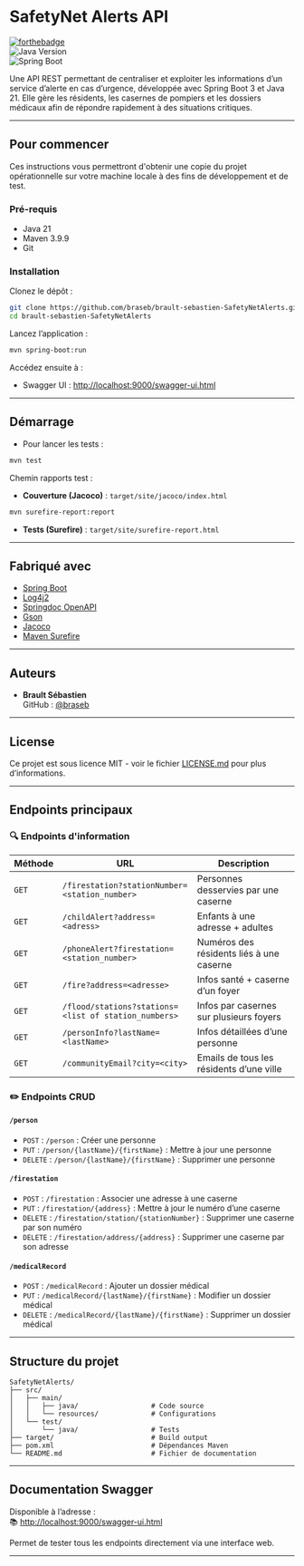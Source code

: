 # SafetyNet Alerts API

[![forthebadge](http://forthebadge.com/images/badges/built-with-love.svg)](http://forthebadge.com)  
![Java Version](https://img.shields.io/badge/Java-21-blue)  
![Spring Boot](https://img.shields.io/badge/Spring_Boot-3.4.6-brightgreen)  


Une API REST permettant de centraliser et exploiter les informations d’un service d’alerte en cas d’urgence, développée avec Spring Boot 3 et Java 21. Elle gère les résidents, les casernes de pompiers et les dossiers médicaux afin de répondre rapidement à des situations critiques.

---

## Pour commencer

Ces instructions vous permettront d'obtenir une copie du projet opérationnelle sur votre machine locale à des fins de développement et de test.

### Pré-requis

- Java 21
- Maven 3.9.9
- Git

### Installation

Clonez le dépôt :

```bash
git clone https://github.com/braseb/brault-sebastien-SafetyNetAlerts.git
cd brault-sebastien-SafetyNetAlerts
```

Lancez l’application :

```bash
mvn spring-boot:run
```

Accédez ensuite à :

- Swagger UI : [http://localhost:9000/swagger-ui.html](http://localhost:8080/swagger-ui.html)

---

## Démarrage

- Pour lancer les tests :

```bash
mvn test
```

Chemin rapports test :

- **Couverture (Jacoco)** : `target/site/jacoco/index.html`

```bash
mvn surefire-report:report
```

- **Tests (Surefire)** : `target/site/surefire-report.html`  

---

## Fabriqué avec

* [Spring Boot](https://spring.io/projects/spring-boot)
* [Log4j2](https://logging.apache.org/log4j/2.x/)
* [Springdoc OpenAPI](https://springdoc.org/)
* [Gson](https://github.com/google/gson)
* [Jacoco](https://www.eclemma.org/jacoco/)
* [Maven Surefire](https://maven.apache.org/surefire/maven-surefire-plugin/)

---


## Auteurs

* **Brault Sébastien**  
GitHub : [@braseb](https://github.com/braseb)

---

## License

Ce projet est sous licence MIT - voir le fichier [LICENSE.md](LICENSE.md) pour plus d’informations.

---

## Endpoints principaux

### 🔍 Endpoints d'information

| Méthode | URL | Description |
|--------|-----|-------------|
| `GET` | `/firestation?stationNumber=<station_number>` | Personnes desservies par une caserne |
| `GET` | `/childAlert?address=<adress>` | Enfants à une adresse + adultes |
| `GET` | `/phoneAlert?firestation=<station_number>` | Numéros des résidents liés à une caserne |
| `GET` | `/fire?address=<adresse>` | Infos santé + caserne d’un foyer |
| `GET` | `/flood/stations?stations=<list of station_numbers>` | Infos par casernes sur plusieurs foyers |
| `GET` | `/personInfo?lastName=<lastName>` | Infos détaillées d’une personne |
| `GET` | `/communityEmail?city=<city>` | Emails de tous les résidents d’une ville |


### ✏️ Endpoints CRUD

#### `/person`
- `POST` : `/person` : Créer une personne
- `PUT` : `/person/{lastName}/{firstName}` : Mettre à jour une personne
- `DELETE` : `/person/{lastName}/{firstName}` : Supprimer une personne

#### `/firestation`
- `POST` : `/firestation` : Associer une adresse à une caserne
- `PUT` : `/firestation/{address}` : Mettre à jour le numéro d’une caserne
- `DELETE` : `/firestation/station/{stationNumber}` : Supprimer une caserne par son numéro
- `DELETE` : `/firestation/address/{address}` : Supprimer une caserne par son adresse

#### `/medicalRecord`
- `POST` : `/medicalRecord` : Ajouter un dossier médical
- `PUT` : `/medicalRecord/{lastName}/{firstName}` : Modifier un dossier médical
- `DELETE` : `/medicalRecord/{lastName}/{firstName}` : Supprimer un dossier médical

---

## Structure du projet

```
SafetyNetAlerts/
├── src/
│   ├── main/
│   │   ├── java/                  # Code source
│   │   └── resources/             # Configurations
│   └── test/
│       └── java/                  # Tests
├── target/                        # Build output
├── pom.xml                        # Dépendances Maven
└── README.md                      # Fichier de documentation
```

---

## Documentation Swagger

Disponible à l’adresse :  
📚 [http://localhost:9000/swagger-ui.html](http://localhost:9000/swagger-ui.html)

Permet de tester tous les endpoints directement via une interface web.

---

